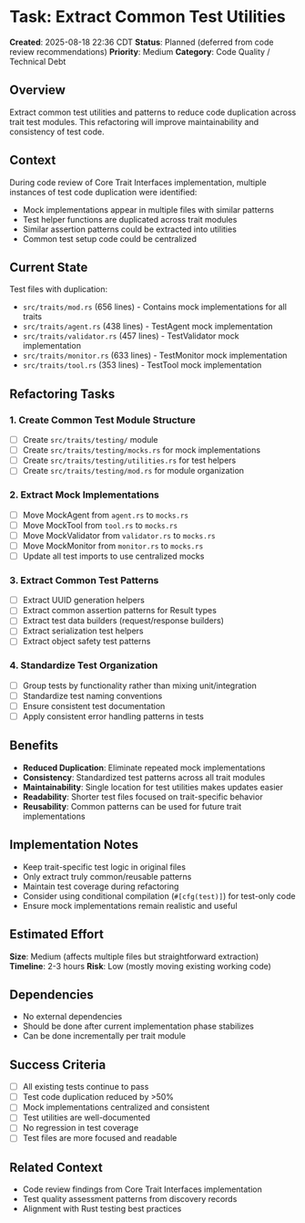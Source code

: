 # Task: Extract Common Test Utilities

**Created**: 2025-08-18 22:36 CDT
**Status**: Planned (deferred from code review recommendations)
**Priority**: Medium
**Category**: Code Quality / Technical Debt

## Overview

Extract common test utilities and patterns to reduce code duplication across trait test modules. This refactoring will improve maintainability and consistency of test code.

## Context

During code review of Core Trait Interfaces implementation, multiple instances of test code duplication were identified:

- Mock implementations appear in multiple files with similar patterns
- Test helper functions are duplicated across trait modules
- Similar assertion patterns could be extracted into utilities
- Common test setup code could be centralized

## Current State

Test files with duplication:
- `src/traits/mod.rs` (656 lines) - Contains mock implementations for all traits
- `src/traits/agent.rs` (438 lines) - TestAgent mock implementation
- `src/traits/validator.rs` (457 lines) - TestValidator mock implementation  
- `src/traits/monitor.rs` (633 lines) - TestMonitor mock implementation
- `src/traits/tool.rs` (353 lines) - TestTool mock implementation

## Refactoring Tasks

### 1. Create Common Test Module Structure
- [ ] Create `src/traits/testing/` module
- [ ] Create `src/traits/testing/mocks.rs` for mock implementations
- [ ] Create `src/traits/testing/utilities.rs` for test helpers
- [ ] Create `src/traits/testing/mod.rs` for module organization

### 2. Extract Mock Implementations
- [ ] Move MockAgent from `agent.rs` to `mocks.rs`
- [ ] Move MockTool from `tool.rs` to `mocks.rs`
- [ ] Move MockValidator from `validator.rs` to `mocks.rs`
- [ ] Move MockMonitor from `monitor.rs` to `mocks.rs`
- [ ] Update all test imports to use centralized mocks

### 3. Extract Common Test Patterns
- [ ] Extract UUID generation helpers
- [ ] Extract common assertion patterns for Result types
- [ ] Extract test data builders (request/response builders)
- [ ] Extract serialization test helpers
- [ ] Extract object safety test patterns

### 4. Standardize Test Organization
- [ ] Group tests by functionality rather than mixing unit/integration
- [ ] Standardize test naming conventions
- [ ] Ensure consistent test documentation
- [ ] Apply consistent error handling patterns in tests

## Benefits

- **Reduced Duplication**: Eliminate repeated mock implementations
- **Consistency**: Standardized test patterns across all trait modules
- **Maintainability**: Single location for test utilities makes updates easier
- **Readability**: Shorter test files focused on trait-specific behavior
- **Reusability**: Common patterns can be used for future trait implementations

## Implementation Notes

- Keep trait-specific test logic in original files
- Only extract truly common/reusable patterns
- Maintain test coverage during refactoring
- Consider using conditional compilation (`#[cfg(test)]`) for test-only code
- Ensure mock implementations remain realistic and useful

## Estimated Effort

**Size**: Medium (affects multiple files but straightforward extraction)
**Timeline**: 2-3 hours
**Risk**: Low (mostly moving existing working code)

## Dependencies

- No external dependencies
- Should be done after current implementation phase stabilizes
- Can be done incrementally per trait module

## Success Criteria

- [ ] All existing tests continue to pass
- [ ] Test code duplication reduced by >50%
- [ ] Mock implementations centralized and consistent
- [ ] Test utilities are well-documented
- [ ] No regression in test coverage
- [ ] Test files are more focused and readable

## Related Context

- Code review findings from Core Trait Interfaces implementation
- Test quality assessment patterns from discovery records
- Alignment with Rust testing best practices